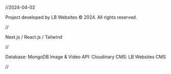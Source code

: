 //2024-04-02

Project developed by LB Websites © 2024. All rights reserved.

//

Next.js / React.js / Tailwind

//

Database: MongoDB
Image & Video API: Cloudinary
CMS: LB Websites CMS

//
